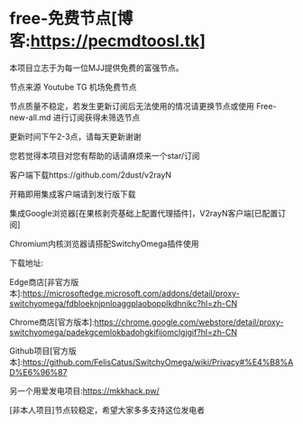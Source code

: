 # free-免费节点[博客:https://pecmdtoosl.tk]

本项目立志于为每一位MJJ提供免费的富强节点。

节点来源 Youtube TG 机场免费节点

节点质量不稳定，若发生更新订阅后无法使用的情况请更换节点或使用 Free-new-all.md 进行订阅获得未筛选节点

更新时间下午2-3点，请每天更新谢谢

您若觉得本项目对您有帮助的话请麻烦来一个star/订阅

客户端下载https://github.com/2dust/v2rayN

开箱即用集成客户端请到发行版下载

集成Google浏览器[在果核剥壳基础上配置代理插件]，V2rayN客户端[已配置订阅]

Chromium内核浏览器请搭配SwitchyOmega插件使用

下载地址:

Edge商店[非官方版本]:https://microsoftedge.microsoft.com/addons/detail/proxy-switchyomega/fdbloeknjpnloaggplaobopplkdhnikc?hl=zh-CN

Chrome商店[官方版本]:https://chrome.google.com/webstore/detail/proxy-switchyomega/padekgcemlokbadohgkifijomclgjgif?hl=zh-CN

Github项目[官方版本]:https://github.com/FelisCatus/SwitchyOmega/wiki/Privacy#%E4%B8%AD%E6%96%87

另一个用爱发电项目:https://mkkhack.pw/

[非本人项目]节点较稳定，希望大家多多支持这位发电者

